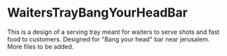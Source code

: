 # WaitersTrayBangYourHeadBar
This is a design of a serving tray meant for waiters to serve shots and fast food to customers. Designed for "Bang your head" bar near jerusalem. More files to be added.
